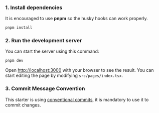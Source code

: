 ### 1. Install dependencies

It is encouraged to use **pnpm** so the husky hooks can work properly.

```bash
pnpm install
```

### 2. Run the development server

You can start the server using this command:

```bash
pnpm dev
```

Open [http://localhost:3000](http://localhost:3000) with your browser to see the result. You can start editing the page by modifying `src/pages/index.tsx`.

### 3. Commit Message Convention

This starter is using [conventional commits](https://www.conventionalcommits.org/en/v1.0.0/), it is mandatory to use it to commit changes.
